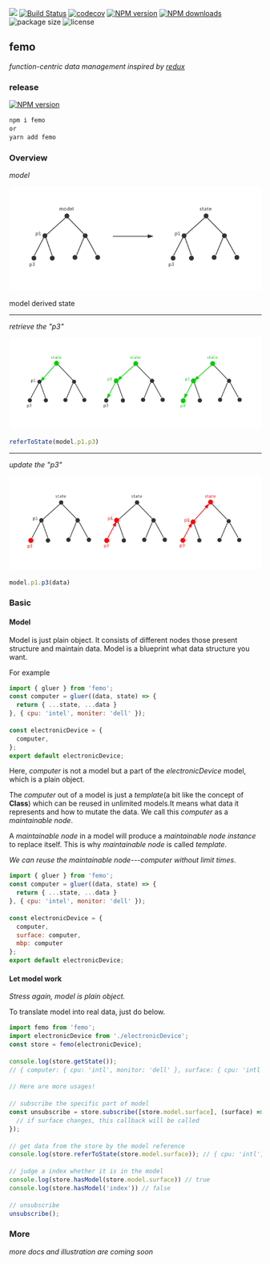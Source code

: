 <a href="https://996.icu"><img src="https://img.shields.io/badge/link-996.icu-red.svg"></a>
[![Build Status](https://travis-ci.com/ZhouYK/femo.svg?branch=master)](https://travis-ci.com/ZhouYK/femo)
[![codecov](https://codecov.io/gh/ZhouYK/femo/branch/master/graph/badge.svg)](https://codecov.io/gh/ZhouYK/femo)
[![NPM version](https://img.shields.io/npm/v/femo.svg?style=flat)](https://www.npmjs.com/package/femo)
[![NPM downloads](http://img.shields.io/npm/dm/femo.svg?style=flat)](https://www.npmjs.com/package/femo)
![package size](https://img.shields.io/bundlephobia/minzip/femo.svg?style=flat)
![license](https://img.shields.io/github/license/ZhouYK/glue-redux.svg)
## femo

*function-centric data management inspired by [redux](https://github.com/reduxjs/redux)*

### release
[![NPM version](https://img.shields.io/npm/v/femo.svg?style=flat)](https://www.npmjs.com/package/femo)

```bash
npm i femo
or
yarn add femo
```

### Overview

*model*

![model](./assets/model.jpg)

model derived state
___

*retrieve the "p3"*

![retrieve](./assets/retrieve.jpg)
```js
referToState(model.p1.p3)
```
___

*update the "p3"*

![update](./assets/update.jpg)

```js
model.p1.p3(data)
```
### Basic

#### Model

Model is just plain object. It consists of different nodes those present structure and maintain data.
Model is a blueprint what data structure you want.

For example
```js
import { gluer } from 'femo';
const computer = gluer((data, state) => {
  return { ...state, ...data }
}, { cpu: 'intel', moniter: 'dell' });

const electronicDevice = {
  computer,
};
export default electronicDevice;
```

Here, *computer* is not a model but a part of the *electronicDevice* model, which is a plain object.

The *computer* out of a model is just a *template*(a bit like the concept of **Class**) which can be reused in unlimited models.It means what data it represents and how to mutate the data.
We call this *computer* as a *maintainable node*.

A *maintainable node* in a model will produce a *maintainable node instance* to replace itself. This is why *maintainable node* is called *template*.

*We can reuse the *maintainable node---computer* without limit times.*

```js
import { gluer } from 'femo';
const computer = gluer((data, state) => {
  return { ...state, ...data }
}, { cpu: 'intel', monitor: 'dell' });

const electronicDevice = {
  computer,
  surface: computer,
  mbp: computer
};
export default electronicDevice;
```

#### Let model work

*Stress again, model is plain object.*

To translate model into real data, just do below.

```js
import femo from 'femo';
import electronicDevice from './electronicDevice';
const store = femo(electronicDevice);

console.log(store.getState());
// { computer: { cpu: 'intl', monitor: 'dell' }, surface: { cpu: 'intl', monitor: 'dell' }, mbp: { cpu: 'intl', monitor: 'dell' } }

// Here are more usages!

// subscribe the specific part of model
const unsubscribe = store.subscribe([store.model.surface], (surface) => {
  // if surface changes, this callback will be called
});

// get data from the store by the model reference
console.log(store.referToState(store.model.surface)); // { cpu: 'intl', monitor: 'dell' }

// judge a index whether it is in the model
console.log(store.hasModel(store.model.surface)) // true
console.log(store.hasModel('index')) // false

// unsubscribe
unsubscribe();
```

### More
*more docs and illustration are coming soon*
